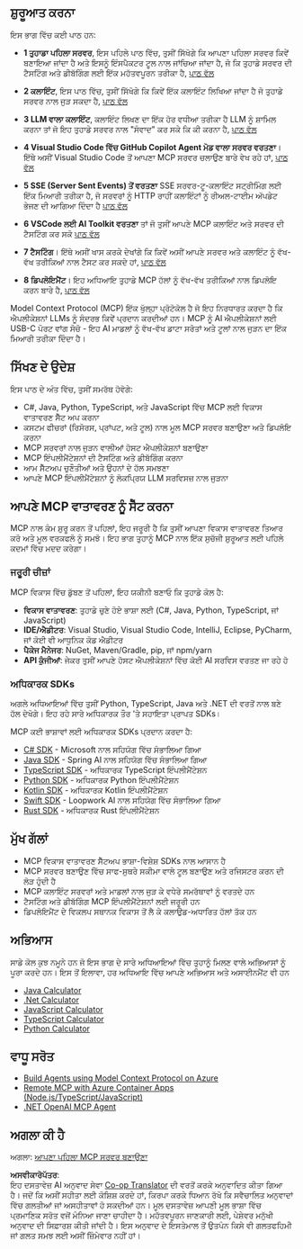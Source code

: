 <!--
CO_OP_TRANSLATOR_METADATA:
{
  "original_hash": "f77fa364511cb670d6262d119d56f562",
  "translation_date": "2025-06-11T09:06:23+00:00",
  "source_file": "03-GettingStarted/README.md",
  "language_code": "pa"
}
-->
## ਸ਼ੁਰੂਆਤ ਕਰਨਾ

ਇਸ ਭਾਗ ਵਿੱਚ ਕਈ ਪਾਠ ਹਨ:

- **1 ਤੁਹਾਡਾ ਪਹਿਲਾ ਸਰਵਰ**, ਇਸ ਪਹਿਲੇ ਪਾਠ ਵਿੱਚ, ਤੁਸੀਂ ਸਿੱਖੋਗੇ ਕਿ ਆਪਣਾ ਪਹਿਲਾ ਸਰਵਰ ਕਿਵੇਂ ਬਣਾਇਆ ਜਾਂਦਾ ਹੈ ਅਤੇ ਇਸਨੂੰ ਇੰਸਪੈਕਟਰ ਟੂਲ ਨਾਲ ਜਾਂਚਿਆ ਜਾਂਦਾ ਹੈ, ਜੋ ਕਿ ਤੁਹਾਡੇ ਸਰਵਰ ਦੀ ਟੈਸਟਿੰਗ ਅਤੇ ਡੀਬੱਗਿੰਗ ਲਈ ਇੱਕ ਮਹੱਤਵਪੂਰਨ ਤਰੀਕਾ ਹੈ, [ਪਾਠ ਵੱਲ](/03-GettingStarted/01-first-server/README.md)

- **2 ਕਲਾਇੰਟ**, ਇਸ ਪਾਠ ਵਿੱਚ, ਤੁਸੀਂ ਸਿੱਖੋਗੇ ਕਿ ਕਿਵੇਂ ਇੱਕ ਕਲਾਇੰਟ ਲਿਖਿਆ ਜਾਂਦਾ ਹੈ ਜੋ ਤੁਹਾਡੇ ਸਰਵਰ ਨਾਲ ਜੁੜ ਸਕਦਾ ਹੈ, [ਪਾਠ ਵੱਲ](/03-GettingStarted/02-client/README.md)

- **3 LLM ਵਾਲਾ ਕਲਾਇੰਟ**, ਕਲਾਇੰਟ ਲਿਖਣ ਦਾ ਇੱਕ ਹੋਰ ਵਧੀਆ ਤਰੀਕਾ ਹੈ LLM ਨੂੰ ਸ਼ਾਮਿਲ ਕਰਨਾ ਤਾਂ ਜੋ ਇਹ ਤੁਹਾਡੇ ਸਰਵਰ ਨਾਲ "ਸੰਵਾਦ" ਕਰ ਸਕੇ ਕਿ ਕੀ ਕਰਨਾ ਹੈ, [ਪਾਠ ਵੱਲ](/03-GettingStarted/03-llm-client/README.md)

- **4 Visual Studio Code ਵਿੱਚ GitHub Copilot Agent ਮੋਡ ਵਾਲਾ ਸਰਵਰ ਵਰਤਣਾ**। ਇੱਥੇ ਅਸੀਂ Visual Studio Code ਤੋਂ ਆਪਣਾ MCP ਸਰਵਰ ਚਲਾਉਣ ਬਾਰੇ ਵੇਖ ਰਹੇ ਹਾਂ, [ਪਾਠ ਵੱਲ](/03-GettingStarted/04-vscode/README.md)

- **5 SSE (Server Sent Events) ਤੋਂ ਵਰਤਣਾ** SSE ਸਰਵਰ-ਟੂ-ਕਲਾਇੰਟ ਸਟ੍ਰੀਮਿੰਗ ਲਈ ਇੱਕ ਮਿਆਰੀ ਤਰੀਕਾ ਹੈ, ਜੋ ਸਰਵਰਾਂ ਨੂੰ HTTP ਰਾਹੀਂ ਕਲਾਇੰਟਾਂ ਨੂੰ ਰੀਅਲ-ਟਾਈਮ ਅੱਪਡੇਟ ਭੇਜਣ ਦੀ ਆਗਿਆ ਦਿੰਦਾ ਹੈ [ਪਾਠ ਵੱਲ](/03-GettingStarted/05-sse-server/README.md)

- **6 VSCode ਲਈ AI Toolkit ਵਰਤਣਾ** ਤਾਂ ਜੋ ਤੁਸੀਂ ਆਪਣੇ MCP ਕਲਾਇੰਟ ਅਤੇ ਸਰਵਰ ਦੀ ਟੈਸਟਿੰਗ ਕਰ ਸਕੋ [ਪਾਠ ਵੱਲ](/03-GettingStarted/06-aitk/README.md)

- **7 ਟੈਸਟਿੰਗ**। ਇੱਥੇ ਅਸੀਂ ਖਾਸ ਕਰਕੇ ਦੇਖਾਂਗੇ ਕਿ ਕਿਵੇਂ ਅਸੀਂ ਆਪਣੇ ਸਰਵਰ ਅਤੇ ਕਲਾਇੰਟ ਨੂੰ ਵੱਖ-ਵੱਖ ਤਰੀਕਿਆਂ ਨਾਲ ਟੈਸਟ ਕਰ ਸਕਦੇ ਹਾਂ, [ਪਾਠ ਵੱਲ](/03-GettingStarted/07-testing/README.md)

- **8 ਡਿਪਲੋਇਮੈਂਟ**। ਇਹ ਅਧਿਆਇ ਤੁਹਾਡੇ MCP ਹੱਲਾਂ ਨੂੰ ਵੱਖ-ਵੱਖ ਤਰੀਕਿਆਂ ਨਾਲ ਡਿਪਲੋਇ ਕਰਨ ਬਾਰੇ ਹੈ, [ਪਾਠ ਵੱਲ](/03-GettingStarted/08-deployment/README.md)

Model Context Protocol (MCP) ਇੱਕ ਖੁੱਲ੍ਹਾ ਪ੍ਰੋਟੋਕੋਲ ਹੈ ਜੋ ਇਹ ਨਿਰਧਾਰਤ ਕਰਦਾ ਹੈ ਕਿ ਐਪਲੀਕੇਸ਼ਨਾਂ LLMs ਨੂੰ ਸੰਦਰਭ ਕਿਵੇਂ ਪ੍ਰਦਾਨ ਕਰਦੀਆਂ ਹਨ। MCP ਨੂੰ AI ਐਪਲੀਕੇਸ਼ਨਾਂ ਲਈ USB-C ਪੋਰਟ ਵਾਂਗ ਸੋਚੋ - ਇਹ AI ਮਾਡਲਾਂ ਨੂੰ ਵੱਖ-ਵੱਖ ਡਾਟਾ ਸਰੋਤਾਂ ਅਤੇ ਟੂਲਾਂ ਨਾਲ ਜੁੜਨ ਦਾ ਇੱਕ ਮਿਆਰੀ ਤਰੀਕਾ ਦਿੰਦਾ ਹੈ।

## ਸਿੱਖਣ ਦੇ ਉਦੇਸ਼

ਇਸ ਪਾਠ ਦੇ ਅੰਤ ਵਿੱਚ, ਤੁਸੀਂ ਸਮਰੱਥ ਹੋਵੋਗੇ:

- C#, Java, Python, TypeScript, ਅਤੇ JavaScript ਵਿੱਚ MCP ਲਈ ਵਿਕਾਸ ਵਾਤਾਵਰਣ ਸੈੱਟ ਅਪ ਕਰਨਾ
- ਕਸਟਮ ਫੀਚਰਾਂ (ਰਿਸੋਰਸ, ਪ੍ਰਾਂਪਟ, ਅਤੇ ਟੂਲ) ਨਾਲ ਮੂਲ MCP ਸਰਵਰ ਬਣਾਉਣਾ ਅਤੇ ਡਿਪਲੋਇ ਕਰਨਾ
- MCP ਸਰਵਰਾਂ ਨਾਲ ਜੁੜਨ ਵਾਲੀਆਂ ਹੋਸਟ ਐਪਲੀਕੇਸ਼ਨਾਂ ਬਣਾਉਣਾ
- MCP ਇੰਪਲੀਮੈਂਟੇਸ਼ਨਾਂ ਦੀ ਟੈਸਟਿੰਗ ਅਤੇ ਡੀਬੱਗਿੰਗ ਕਰਨਾ
- ਆਮ ਸੈੱਟਅਪ ਚੁਣੌਤੀਆਂ ਅਤੇ ਉਹਨਾਂ ਦੇ ਹੱਲ ਸਮਝਣਾ
- ਆਪਣੇ MCP ਇੰਪਲੀਮੈਂਟੇਸ਼ਨਾਂ ਨੂੰ ਲੋਕਪ੍ਰਿਯ LLM ਸਰਵਿਸਜ਼ ਨਾਲ ਜੁੜਨਾ

## ਆਪਣੇ MCP ਵਾਤਾਵਰਣ ਨੂੰ ਸੈੱਟ ਕਰਨਾ

MCP ਨਾਲ ਕੰਮ ਸ਼ੁਰੂ ਕਰਨ ਤੋਂ ਪਹਿਲਾਂ, ਇਹ ਜਰੂਰੀ ਹੈ ਕਿ ਤੁਸੀਂ ਆਪਣਾ ਵਿਕਾਸ ਵਾਤਾਵਰਣ ਤਿਆਰ ਕਰੋ ਅਤੇ ਮੂਲ ਵਰਕਫਲੋ ਨੂੰ ਸਮਝੋ। ਇਹ ਭਾਗ ਤੁਹਾਨੂੰ MCP ਨਾਲ ਇੱਕ ਸੁਚੱਜੀ ਸ਼ੁਰੂਆਤ ਲਈ ਪਹਿਲੇ ਕਦਮਾਂ ਵਿੱਚ ਮਦਦ ਕਰੇਗਾ।

### ਜਰੂਰੀ ਚੀਜ਼ਾਂ

MCP ਵਿਕਾਸ ਵਿੱਚ ਡੁੱਬਣ ਤੋਂ ਪਹਿਲਾਂ, ਇਹ ਯਕੀਨੀ ਬਣਾਓ ਕਿ ਤੁਹਾਡੇ ਕੋਲ ਹੈ:

- **ਵਿਕਾਸ ਵਾਤਾਵਰਣ**: ਤੁਹਾਡੇ ਚੁਣੇ ਹੋਏ ਭਾਸ਼ਾ ਲਈ (C#, Java, Python, TypeScript, ਜਾਂ JavaScript)
- **IDE/ਐਡੀਟਰ**: Visual Studio, Visual Studio Code, IntelliJ, Eclipse, PyCharm, ਜਾਂ ਕੋਈ ਵੀ ਆਧੁਨਿਕ ਕੋਡ ਐਡੀਟਰ
- **ਪੈਕੇਜ ਮੈਨੇਜਰ**: NuGet, Maven/Gradle, pip, ਜਾਂ npm/yarn
- **API ਕੁੰਜੀਆਂ**: ਜੇਕਰ ਤੁਸੀਂ ਆਪਣੇ ਹੋਸਟ ਐਪਲੀਕੇਸ਼ਨਾਂ ਵਿੱਚ ਕੋਈ AI ਸਰਵਿਸ ਵਰਤਣ ਜਾ ਰਹੇ ਹੋ

### ਅਧਿਕਾਰਕ SDKs

ਅਗਲੇ ਅਧਿਆਇਆਂ ਵਿੱਚ ਤੁਸੀਂ Python, TypeScript, Java ਅਤੇ .NET ਦੀ ਵਰਤੋਂ ਨਾਲ ਬਣੇ ਹੱਲ ਦੇਖੋਗੇ। ਇਹ ਰਹੇ ਸਾਰੇ ਅਧਿਕਾਰਕ ਤੌਰ 'ਤੇ ਸਹਾਇਤਾ ਪ੍ਰਾਪਤ SDKs।

MCP ਕਈ ਭਾਸ਼ਾਵਾਂ ਲਈ ਅਧਿਕਾਰਕ SDKs ਪ੍ਰਦਾਨ ਕਰਦਾ ਹੈ:
- [C# SDK](https://github.com/modelcontextprotocol/csharp-sdk) - Microsoft ਨਾਲ ਸਹਿਯੋਗ ਵਿੱਚ ਸੰਭਾਲਿਆ ਗਿਆ
- [Java SDK](https://github.com/modelcontextprotocol/java-sdk) - Spring AI ਨਾਲ ਸਹਿਯੋਗ ਵਿੱਚ ਸੰਭਾਲਿਆ ਗਿਆ
- [TypeScript SDK](https://github.com/modelcontextprotocol/typescript-sdk) - ਅਧਿਕਾਰਕ TypeScript ਇੰਪਲੀਮੈਂਟੇਸ਼ਨ
- [Python SDK](https://github.com/modelcontextprotocol/python-sdk) - ਅਧਿਕਾਰਕ Python ਇੰਪਲੀਮੈਂਟੇਸ਼ਨ
- [Kotlin SDK](https://github.com/modelcontextprotocol/kotlin-sdk) - ਅਧਿਕਾਰਕ Kotlin ਇੰਪਲੀਮੈਂਟੇਸ਼ਨ
- [Swift SDK](https://github.com/modelcontextprotocol/swift-sdk) - Loopwork AI ਨਾਲ ਸਹਿਯੋਗ ਵਿੱਚ ਸੰਭਾਲਿਆ ਗਿਆ
- [Rust SDK](https://github.com/modelcontextprotocol/rust-sdk) - ਅਧਿਕਾਰਕ Rust ਇੰਪਲੀਮੈਂਟੇਸ਼ਨ

## ਮੁੱਖ ਗੱਲਾਂ

- MCP ਵਿਕਾਸ ਵਾਤਾਵਰਣ ਸੈੱਟਅਪ ਭਾਸ਼ਾ-ਵਿਸ਼ੇਸ਼ SDKs ਨਾਲ ਆਸਾਨ ਹੈ
- MCP ਸਰਵਰ ਬਣਾਉਣ ਵਿੱਚ ਸਾਫ-ਸੁਥਰੇ ਸਕੀਮਾ ਵਾਲੇ ਟੂਲ ਬਣਾਉਣ ਅਤੇ ਰਜਿਸਟਰ ਕਰਨ ਦੀ ਲੋੜ ਹੁੰਦੀ ਹੈ
- MCP ਕਲਾਇੰਟ ਸਰਵਰਾਂ ਅਤੇ ਮਾਡਲਾਂ ਨਾਲ ਜੁੜ ਕੇ ਵਧੇਰੇ ਸਮਰੱਥਾਵਾਂ ਨੂੰ ਵਰਤਦੇ ਹਨ
- ਟੈਸਟਿੰਗ ਅਤੇ ਡੀਬੱਗਿੰਗ MCP ਇੰਪਲੀਮੈਂਟੇਸ਼ਨਾਂ ਲਈ ਜਰੂਰੀ ਹਨ
- ਡਿਪਲੋਇਮੈਂਟ ਦੇ ਵਿਕਲਪ ਸਥਾਨਕ ਵਿਕਾਸ ਤੋਂ ਲੈ ਕੇ ਕਲਾਉਡ-ਅਧਾਰਿਤ ਹੱਲਾਂ ਤੱਕ ਹਨ

## ਅਭਿਆਸ

ਸਾਡੇ ਕੋਲ ਕੁਝ ਨਮੂਨੇ ਹਨ ਜੋ ਇਸ ਭਾਗ ਦੇ ਸਾਰੇ ਅਧਿਆਇਆਂ ਵਿੱਚ ਤੁਹਾਨੂੰ ਮਿਲਣ ਵਾਲੇ ਅਭਿਆਸਾਂ ਨੂੰ ਪੂਰਾ ਕਰਦੇ ਹਨ। ਇਸ ਤੋਂ ਇਲਾਵਾ, ਹਰ ਅਧਿਆਇ ਵਿੱਚ ਆਪਣੇ ਅਭਿਆਸ ਅਤੇ ਅਸਾਈਨਮੈਂਟ ਵੀ ਹਨ

- [Java Calculator](./samples/java/calculator/README.md)
- [.Net Calculator](../../../03-GettingStarted/samples/csharp)
- [JavaScript Calculator](./samples/javascript/README.md)
- [TypeScript Calculator](./samples/typescript/README.md)
- [Python Calculator](../../../03-GettingStarted/samples/python)

## ਵਾਧੂ ਸਰੋਤ

- [Build Agents using Model Context Protocol on Azure](https://learn.microsoft.com/azure/developer/ai/intro-agents-mcp)
- [Remote MCP with Azure Container Apps (Node.js/TypeScript/JavaScript)](https://learn.microsoft.com/samples/azure-samples/mcp-container-ts/mcp-container-ts/)
- [.NET OpenAI MCP Agent](https://learn.microsoft.com/samples/azure-samples/openai-mcp-agent-dotnet/openai-mcp-agent-dotnet/)

## ਅਗਲਾ ਕੀ ਹੈ

ਅਗਲਾ: [ਆਪਣਾ ਪਹਿਲਾ MCP ਸਰਵਰ ਬਣਾਉਣਾ](/03-GettingStarted/01-first-server/README.md)

**ਅਸਵੀਕਾਰੋਪੱਤਰ**:  
ਇਹ ਦਸਤਾਵੇਜ਼ AI ਅਨੁਵਾਦ ਸੇਵਾ [Co-op Translator](https://github.com/Azure/co-op-translator) ਦੀ ਵਰਤੋਂ ਕਰਕੇ ਅਨੁਵਾਦਿਤ ਕੀਤਾ ਗਿਆ ਹੈ। ਜਦੋਂ ਕਿ ਅਸੀਂ ਸਹੀਤਾ ਲਈ ਕੋਸ਼ਿਸ਼ ਕਰਦੇ ਹਾਂ, ਕਿਰਪਾ ਕਰਕੇ ਧਿਆਨ ਰੱਖੋ ਕਿ ਸਵੈਚਾਲਿਤ ਅਨੁਵਾਦਾਂ ਵਿੱਚ ਗਲਤੀਆਂ ਜਾਂ ਅਸਹੀਤਾਵਾਂ ਹੋ ਸਕਦੀਆਂ ਹਨ। ਮੂਲ ਦਸਤਾਵੇਜ਼ ਆਪਣੀ ਮੂਲ ਭਾਸ਼ਾ ਵਿੱਚ ਪ੍ਰਮਾਣਿਕ ਸਰੋਤ ਵਜੋਂ ਮੰਨਿਆ ਜਾਣਾ ਚਾਹੀਦਾ ਹੈ। ਮਹੱਤਵਪੂਰਨ ਜਾਣਕਾਰੀ ਲਈ, ਪੇਸ਼ੇਵਰ ਮਨੁੱਖੀ ਅਨੁਵਾਦ ਦੀ ਸਿਫ਼ਾਰਸ਼ ਕੀਤੀ ਜਾਂਦੀ ਹੈ। ਇਸ ਅਨੁਵਾਦ ਦੇ ਇਸਤੇਮਾਲ ਤੋਂ ਉਤਪੰਨ ਕਿਸੇ ਵੀ ਗਲਤਫਹਿਮੀ ਜਾਂ ਗਲਤ ਸਮਝ ਲਈ ਅਸੀਂ ਜ਼ਿੰਮੇਵਾਰ ਨਹੀਂ ਹਾਂ।